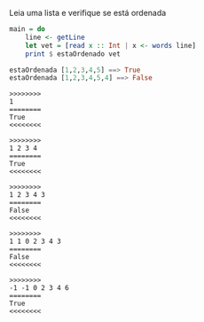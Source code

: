 Leia uma lista e verifique se está ordenada

```hs
main = do
    line <- getLine
    let vet = [read x :: Int | x <- words line]
    print $ estaOrdenado vet
```


```hs
estaOrdenada [1,2,3,4,5] ==> True
estaOrdenada [1,2,3,4,5,4] ==> False
```

```
>>>>>>>>
1
========
True
<<<<<<<<

>>>>>>>>
1 2 3 4
========
True
<<<<<<<<

>>>>>>>>
1 2 3 4 3
========
False
<<<<<<<<

>>>>>>>>
1 1 0 2 3 4 3
========
False
<<<<<<<<

>>>>>>>>
-1 -1 0 2 3 4 6
========
True
<<<<<<<<

```
